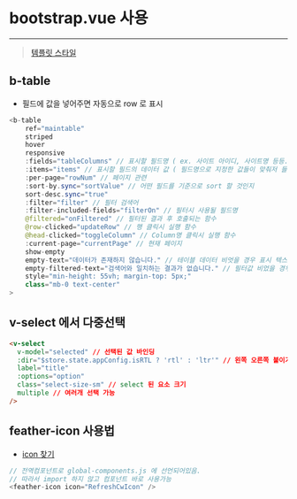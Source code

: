 # bootstrap.vue 사용

---

> [템플릿 스타일](https://demos.pixinvent.com/vuexy-vuejs-admin-template-vue2/demo-1/forms/form-element/vue-select)

## b-table

- 필드에 값을 넣어주면 자동으로 row 로 표시

```java
<b-table
    ref="maintable"
    striped
    hover
    responsive
    :fields="tableColumns" // 표시할 필드명 ( ex. 사이트 아이디, 사이트명 등등... ) 
    :items="items" // 표시할 필드의 데이터 값 ( 필드명으로 지정한 값들이 맞춰저 들어감 ) 
    :per-page="rowNum" // 페이지 관련 
    :sort-by.sync="sortValue" // 어떤 필드를 기준으로 sort 할 것인지 
    sort-desc.sync="true"
    :filter="filter" // 필터 검색어 
    :filter-included-fields="filterOn" // 필터시 사용될 필드명
    @filtered="onFiltered" // 필터된 결과 후 호출되는 함수 
    @row-clicked="updateRow" // 행 클릭시 실행 함수 
	@head-clicked="toggleColumn" // Column명 클릭시 실행 함수 
    :current-page="currentPage" // 현재 페이지 
    show-empty
    empty-text="데이터가 존재하지 않습니다." // 테이블 데이터 비엇을 경우 표시 텍스트
    empty-filtered-text="검색어와 일치하는 결과가 없습니다." // 필터값 비었을 경우 실행 
    style="min-height: 55vh; margin-top: 5px;"
    class="mb-0 text-center"
>
```



## v-select 에서 다중선택

```html
<v-select
  v-model="selected" // 선택된 값 바인딩
  :dir="$store.state.appConfig.isRTL ? 'rtl' : 'ltr'" // 왼쪽 오른쪽 붙이기
  label="title"
  :options="option"
  class="select-size-sm" // select 된 요소 크기 
  multiple // 여러개 선택 가능 
/>
```



## feather-icon 사용법

- [icon 찾기](https://feathericons.com/)

```java
// 전역컴포넌트로 global-components.js 에 선언되어있음.
// 따라서 import 하지 않고 컴포넌트 바로 사용가능 
<feather-icon icon="RefreshCwIcon" /> 
```


